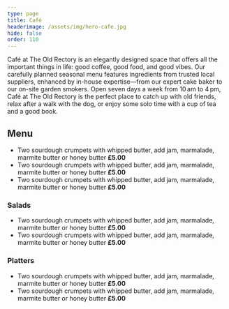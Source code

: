 ```yaml
---
type: page
title: Café
headerimage: /assets/img/hero-cafe.jpg
hide: false
order: 110
---
```

Café at The Old Rectory is an elegantly designed space that offers all the important things in life: good coffee, good food, and good vibes. Our carefully planned seasonal menu features ingredients from trusted local suppliers, enhanced by in-house expertise—from our expert cake baker to our on-site garden smokers. Open seven days a week from 10 am to 4 pm, Café at The Old Rectory is the perfect place to catch up with old friends, relax after a walk with the dog, or enjoy some solo time with a cup of tea and a good book.

## Menu

* Two sourdough crumpets with whipped butter, add jam, marmalade, marmite butter or honey butter **£5.00**
* Two sourdough crumpets with whipped butter, add jam, marmalade, marmite butter or honey butter **£5.00**
* Two sourdough crumpets with whipped butter, add jam, marmalade, marmite butter or honey butter **£5.00**

### Salads

* Two sourdough crumpets with whipped butter, add jam, marmalade, marmite butter or honey butter **£5.00**
* Two sourdough crumpets with whipped butter, add jam, marmalade, marmite butter or honey butter **£5.00**

### Platters

* Two sourdough crumpets with whipped butter, add jam, marmalade, marmite butter or honey butter **£5.00**
* Two sourdough crumpets with whipped butter, add jam, marmalade, marmite butter or honey butter **£5.00**
